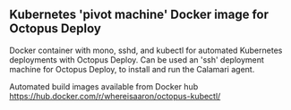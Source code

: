 ## Kubernetes 'pivot machine' Docker image for Octopus Deploy

Docker container with mono, sshd, and kubectl for automated Kubernetes deployments with Octopus Deploy. Can be used an 'ssh' deployment machine for Octopus Deploy, to install and run the Calamari agent.

Automated build images available from Docker hub
https://hub.docker.com/r/whereisaaron/octopus-kubectl/

